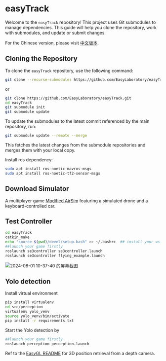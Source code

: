 # easyTrack

Welcome to the `easyTrack` repository! This project uses Git submodules to manage dependencies. This guide will help you clone the repository, work with submodules, and update or submit changes.

For the Chinese version, please visit [中文版本](README_zh.md).

## Cloning the Repository

To clone the `easyTrack` repository, use the following command:

```sh
git clone --recurse-submodules https://github.com/EasyLaboratory/easyTrack.git
```
or
```sh
git clone https://github.com/EasyLaboratory/easyTrack.git
cd easyTrack
git submodule init
git submodule update
```
To update the submodules to the latest commit referenced by the main repository, run:

```sh
git submodule update --remote --merge
```
This fetches the latest changes from the submodule repositories and merges them with your local copy.

Install ros dependency:

```sh
sudo apt install ros-noetic-mavros-msgs
sudo apt install ros-noetic-tf2-sensor-msgs
```

## Download Simulator
A multiplayer game  [Modified AirSim]( https://github.com/9woods123/simulator) featuring a simulated drone and a keyboard-controlled car.
## Test Controller
```sh
cd easyTrack
catkin_make
echo "source $(pwd)/devel/setup.bash" >> ~/.bashrc  ## install your ws into bashrc
##launch your game firstly
roslaunch se3controller se3controller.launch
roslaunch se3controller flying_example.launch
```
![2024-08-01 10-37-40 的屏幕截图](https://github.com/user-attachments/assets/25501f8c-ecf3-4bd3-9f52-944537dcb7a3)


## Yolo detection

Install virtual environment
```sh
pip install virtualenv
cd src/perception
virtualenv yolo_venv
source yolo_venv/bin/activate
pip install -r requirements.txt
```
Start the Yolo detection by

```sh
##launch your game firstly
roslaunch perception perception.launch
```
Ref to the [EasyGL README](https://github.com/EasyLaboratory/perception/tree/main/scripts/easyGL#readme) for 3D position retrieval from a depth camera.


